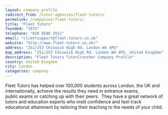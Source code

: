 ```yaml
---
layout: company_profile
redirect_from: /tutor-agencies/fleet-tutors/
permalink: /companies/fleet-tutors/
title: "Fleet Tutors"
founded: "1972"
telephone: "020 8580 3911"
email: "clientsupport@fleet-tutors.co.uk"
website: "http://www.fleet-tutors.co.uk/"
address: "251/253 Chiswick High Rd. London W4 4PU"
map_address: "251/253 Chiswick High Rd. London W4 4PU, United Kingdom"
description: "Fleet Tutors TutorCruncher Company Profile"
country: United Kingdom
city: London
categories: company
---
```

Fleet Tutors has helped over 100,000 students across London, the UK and internationally, achieve the results they need
in entrance exams, public exams or catching up with their peers.  They have a great network of tutors and education
experts who instil confidence and fast-track educational attainment by tailoring their teaching to the needs of your
child.
